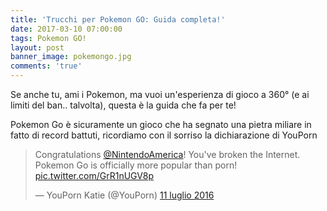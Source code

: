 ```yaml
---
title: 'Trucchi per Pokemon GO: Guida completa!'
date: 2017-03-10 07:00:00
tags: Pokemon GO!
layout: post
banner_image: pokemongo.jpg
comments: 'true'
---
```


Se anche tu, ami i Pokemon, ma vuoi un'esperienza di gioco a 360° (e ai limiti del ban.. talvolta), questa è la guida che fa per te!
<!--more-->
Pokemon Go è sicuramente un gioco che ha segnato una pietra miliare in fatto di record battuti, ricordiamo con il sorriso la dichiarazione di YouPorn

<blockquote class="twitter-tweet" data-cards="hidden" data-lang="it"><p lang="en" dir="ltr">Congratulations <a href="https://twitter.com/NintendoAmerica">@NintendoAmerica</a>! You&#39;ve broken the Internet. Pokemon Go is officially more popular than porn! <a href="https://t.co/GrR1nUGV8p">pic.twitter.com/GrR1nUGV8p</a></p>&mdash; YouPorn Katie (@YouPorn) <a href="https://twitter.com/YouPorn/status/752610215745429505">11 luglio 2016</a></blockquote>
<script async src="//platform.twitter.com/widgets.js" charset="utf-8"></script>
